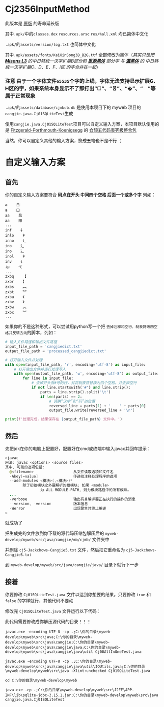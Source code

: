 
# Cj2356InputMethod

 此版本是 [原版](https://githubfast.com/fszhouzzOrgOne/CangJieIM2356) 的寿命延长版

其中`.apk/`中的`classes.dex` `resources.arsc` `res/%all.xml` 均已简体中文化

`.apk/`的`assets/version/log.txt` 也简体中文化

其中`.apk/assets/fonts/KaiXinSong3B_B2G.ttf` 全部修改为黑体（*其实只是把 **[Misans L3](https://hyperos.mi.com/font/rare-word)** 的中日韩统一汉字扩展B部分和 **[思源黑体](https://githubfast.com/adobe-fonts/source-han-sans)** 部分字 与 **[遍黑体](https://githubfast.com/Fitzgerald-Porthmouth-Koenigsegg/Plangothic-Project)** 的 中日韩统一汉字扩展C、D、E、F、I区 的字合并在一起*）
### 注意 由于一个字体文件`65535`个字的上线，字体无法支持显示扩展G、H区的字，如果系统本身显示不了那打出“□”、“〿”、“�”、“　”等属于正常现象
`.apk/`的`assets/database/cjmbdb.db` 是使用本项目下的 myweb 项目的`cangjie.java.Cj01SQLiteTest`生成

使用`cangjie.java.Cj01SQLiteTest`项目可以自定义输入方案，本项目默认使用的是 [Fitzgerald-Porthmouth-Koenigsegg](https://githubfast.com/Fitzgerald-Porthmouth-Koenigsegg) 的 [仓颉五代码表究极整合包](https://githubfast.com/Fitzgerald-Porthmouth-Koenigsegg/Cj5Cons) 

当然，你可以自定义其他的输入方案，~~换成五笔也不是不行~~（

# 自定义输入方案
## 首先
你的自定义输入方案要符合 **码点在开头 中间四个空格 后面一个或多个字** 列如：
```
a    日
a    曰
aa    昌
aa    昍
...
inf    ⺭
inlo    ⻂
inno    ⻎
ino    辶
ino    ⻌
inol    ⻂
inv    ⻈
ip    ⼷
...
zxbq    【
zxbr    】
zxbs    ︻
zxbt    ︼
zxbu    《
zxbv    》
zxbw    ︽
zxbx    ︾
...
```

如果你的不是这种形式，可以尝试用python写一个把 `去掉注释和空行，制表符改四空格并反转方向`的脚本，列如：
``` python
# 输入文件路径和输出文件路径
input_file_path = 'cangjiedict.txt'
output_file_path = 'processed_cangjiedict.txt'

# 打开输入文件并处理
with open(input_file_path, 'r', encoding='utf-8') as input_file:
    # 打开输出文件并逐行处理写入
    with open(output_file_path, 'w', encoding='utf-8') as output_file:
        for line in input_file:
            # 去掉开头有#号的行，并将制表符替换为四个空格，并去掉空行
            if not line.startswith('#') and line.strip():
                parts = line.strip().split('\t')
                if len(parts) == 2:
                    # 调换“汉字”和“码”的位置
                    reversed_line = parts[1] + '    ' + parts[0]
                    output_file.write(reversed_line + '\n')

print(f'处理完成，结果保存在 {output_file_path} 文件中。')

```
## 然后

先把jdk在你的电脑上配置好，配置好在cmd或终端中输入javac并回车提示：
``` java
>javac
用法: javac <options> <source files>
其中, 可能的选项包括:
  @<filename>                  从文件读取选项和文件名
  -Akey[=value]                传递给注释处理程序的选项
  --add-modules <模块>(,<模块>)*
        除了初始模块之外要解析的根模块; 如果 <module>
                为 ALL-MODULE-PATH, 则为模块路径中的所有模块。
  ...
  -verbose                     输出有关编译器正在执行的操作的消息
  --version, -version          版本信息
  -Werror                      出现警告时终止编译
>
```
就成功了

把生成完的文件放到你下载的源代码压缩包解压后的 `myweb-develop/myweb/src/java/cangjie/mb/cjmb/` 文件夹中

并删除 `cj5-Jackchows-Cangjie5.txt` 文件，然后把它重命名为 `cj5-Jackchows-Cangjie5.txt` 

到 `myweb-develop/myweb/src/java/cangjie/java/` 目录下就行下一步

## 接着

你要修改 `Cj01SQLiteTest.java` 文件以达到你想要的结果，只要修改 `true` 和 `false` 的字样就行，其他代码不要动

修改完 `Cj01SQLiteTest.java` 文件运行以下代码：

此代码需要修改成你解压源代码的目录！！！

``` javac
javac.exe -encoding UTF-8 -cp .;C:\你的目录\myweb-develop\myweb\src\java;C:\你的目录\myweb-develop\myweb\src\java\cangjie;C:\你的目录\myweb-develop\myweb\src\java\cangjie\java;C:\你的目录\myweb-develop\myweb\src\java\cangjie\java\util Cj00AllInOneTest.java
```
```
javac.exe -encoding UTF-8 -cp .;C:\你的目录\myweb-develop\myweb\src\java\cangjie\java\util\IOUtils.java;C:\你的目录\myweb-develop\myweb\src\java -Xlint:unchecked Cj01SQLiteTest.java
```
```
cd C:\你的目录\myweb-develop\myweb
```
```
java.exe -cp .;C:\你的目录\myweb-develop\myweb\src\J2EE\APP-INF\lib\sqlite-jdbc-3.15.1.jar;C:\你的目录\myweb-develop\myweb\src\java cangjie.java.Cj01SQLiteTest
```

